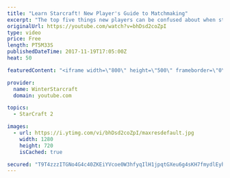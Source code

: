 ```yaml
---
title: "Learn Starcraft! New Player's Guide to Matchmaking"
excerpt: "The top five things new players can be confused about when starting off playing Starcraft 2!"
originalUrl: https://youtube.com/watch?v=bhDsd2coZpI
type: video
price: Free
length: PT5M33S
publishedDateTime: 2017-11-19T17:05:00Z
heat: 50

featuredContent: "<iframe width=\"800\" height=\"500\" frameborder=\"0\" src=\"https://www.youtube.com/embed/bhDsd2coZpI\" allow=\"accelerometer; autoplay; encrypted-media; gyroscope; picture-in-picture\" allowfullscreen></iframe>"

provider:
  name: WinterStarcraft
  domain: youtube.com

topics:
  - StarCraft 2

images:
  - url: https://i.ytimg.com/vi/bhDsd2coZpI/maxresdefault.jpg
    width: 1280
    height: 720
    isCached: true

secured: "T9T4zzzITGNo4G4c40ZKEiYVcoe0W3hfyqIlH1jpqtGXeu6g4sKH7fmydlEyhXL7/zEGLtGS8vZL+KzZcnigw9z2E9UDKQ+WHJYYyLtsYmMQ+FiynDG9q2yi5YDpaYwoJ6OoJOJoUuyZgvg9A1VxdxMjGOK2Q1tLfHP2usfkF376WQXmIcyyVHa2un44662Qgjj9TAnYl9WgRHfw9VY7RQnPuGUvjZDF9qY6wAmBX1+mHeIucyF3kagf4aNeMPGg05qfHdaJ2WBhSGiu4FqE7jlm55rHhX0hNYrUkXmFijS0sfXaQlEKFAv8FHZKDYBNq1TcBTj/emIqLpkVo8YuORG0aX/BABELeTrEW/bTtlHwrAWOgGFL1+an41cPzBncsieyXzQGU2jkqB177l8WR4R4TT69efwAKQ/+B/beriE=;ZQwN94/vKTPmg079bNQPAg=="
---
```


